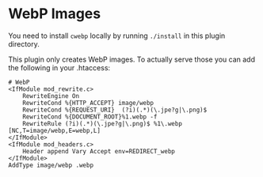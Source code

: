 # WebP Images

You need to install `cwebp` locally by running `./install` in this
plugin directory.

This plugin only creates WebP images. To actually serve those you can
add the following in your .htaccess:

```apacheconfig
# WebP
<IfModule mod_rewrite.c>
    RewriteEngine On
    RewriteCond %{HTTP_ACCEPT} image/webp
    RewriteCond %{REQUEST_URI}  (?i)(.*)(\.jpe?g|\.png)$
    RewriteCond %{DOCUMENT_ROOT}%1.webp -f
    RewriteRule (?i)(.*)(\.jpe?g|\.png)$ %1\.webp [NC,T=image/webp,E=webp,L]
</IfModule>
<IfModule mod_headers.c>
    Header append Vary Accept env=REDIRECT_webp
</IfModule>
AddType image/webp .webp
```
